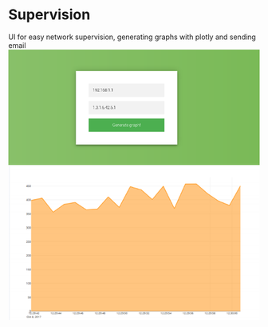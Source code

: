 # Supervision
UI for easy network supervision, generating graphs with plotly and sending email
![Alt text](/UI.png?raw=true "This is the actual UI where the user inputs the IP address and the OID")
![Alt text](/graph.png?raw=true "This is the output graph in plotly")
